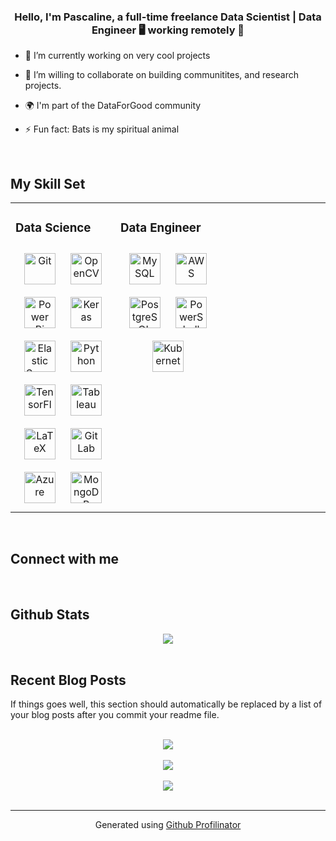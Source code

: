  

### <div align="center">Hello, I'm Pascaline, a full-time freelance Data Scientist | Data Engineer 🖥️ working remotely 🍵</div>  
  

- 🔭 I’m currently working on very cool projects  
  

- 👯 I’m willing to collaborate on building communitites, and research projects.  
  

-  🌍 I'm part of the DataForGood community  
  

- ⚡ Fun fact: Bats is my spiritual animal  
  

<br/>  


## My Skill Set  
<table><tr><td valign="top" width="33%">



### Data Science  
<div align="center">  
<a href="https://github.com/" target="_blank"><img style="margin: 10px" src="https://profilinator.rishav.dev/?ref=geeek.orgskills-assets/git-scm-icon.svg" alt="Git" height="50" /></a>  
<a href="https://opencv.org/" target="_blank"><img style="margin: 10px" src="https://profilinator.rishav.dev/?ref=geeek.orgskills-assets/opencv-icon.svg" alt="OpenCV" height="50" /></a>  
<a href="https://powerbi.microsoft.com/en-us/" target="_blank"><img style="margin: 10px" src="https://profilinator.rishav.dev/?ref=geeek.orgskills-assets/powerbi.png" alt="Power Bi" height="50" /></a>  
<a href="https://keras.io/" target="_blank"><img style="margin: 10px" src="https://profilinator.rishav.dev/?ref=geeek.orgskills-assets/keras.png" alt="Keras" height="50" /></a>  
<a href="https://www.elastic.co/" target="_blank"><img style="margin: 10px" src="https://profilinator.rishav.dev/?ref=geeek.orgskills-assets/elasticsearch.png" alt="Elastic Search" height="50" /></a>  
<a href="https://www.python.org/" target="_blank"><img style="margin: 10px" src="https://profilinator.rishav.dev/?ref=geeek.orgskills-assets/python-original.svg" alt="Python" height="50" /></a>  
<a href="https://www.tensorflow.org/" target="_blank"><img style="margin: 10px" src="https://profilinator.rishav.dev/?ref=geeek.orgskills-assets/tensorflow-icon.svg" alt="TensorFlow" height="50" /></a>  
<a href="https://www.tableau.com/" target="_blank"><img style="margin: 10px" src="https://profilinator.rishav.dev/?ref=geeek.orgskills-assets/tableau.svg" alt="Tableau" height="50" /></a>  
<a href="https://www.latex-project.org/" target="_blank"><img style="margin: 10px" src="https://profilinator.rishav.dev/?ref=geeek.orgskills-assets/latex.png" alt="LaTeX" height="50" /></a>  
<a href="https://about.gitlab.com/" target="_blank"><img style="margin: 10px" src="https://profilinator.rishav.dev/?ref=geeek.orgskills-assets/gitlab.svg" alt="GitLab" height="50" /></a>  
<a href="https://azure.microsoft.com/en-in/" target="_blank"><img style="margin: 10px" src="https://profilinator.rishav.dev/?ref=geeek.orgskills-assets/microsoft_azure-icon.svg" alt="Azure" height="50" /></a>  
<a href="https://www.mongodb.com/" target="_blank"><img style="margin: 10px" src="https://profilinator.rishav.dev/?ref=geeek.orgskills-assets/mongodb-original-wordmark.svg" alt="MongoDB" height="50" /></a>  
</div>

</td><td valign="top" width="33%">



### Data Engineer  
<div align="center">  
<a href="https://www.mysql.com/" target="_blank"><img style="margin: 10px" src="https://profilinator.rishav.dev/?ref=geeek.orgskills-assets/mysql-original-wordmark.svg" alt="MySQL" height="50" /></a>  
<a href="https://aws.amazon.com/" target="_blank"><img style="margin: 10px" src="https://profilinator.rishav.dev/?ref=geeek.orgskills-assets/amazonwebservices-original-wordmark.svg" alt="AWS" height="50" /></a>  
<a href="https://www.postgresql.org/" target="_blank"><img style="margin: 10px" src="https://profilinator.rishav.dev/?ref=geeek.orgskills-assets/postgresql-original-wordmark.svg" alt="PostgreSQL" height="50" /></a>  
<a href="https://docs.microsoft.com/en-us/powershell/" target="_blank"><img style="margin: 10px" src="https://profilinator.rishav.dev/?ref=geeek.orgskills-assets/powershell.png" alt="PowerShell" height="50" /></a>  
<a href="https://kubernetes.io/" target="_blank"><img style="margin: 10px" src="https://profilinator.rishav.dev/?ref=geeek.orgskills-assets/kubernetes-icon.svg" alt="Kubernetes" height="50" /></a>  
</div>

</td><td valign="top" width="33%">



</td></tr></table>  

<br/>  


## Connect with me  
  

<br/>  


## Github Stats  
<div align="center"><img src="https://github-readme-stats.vercel.app/api?username=rishavanand&show_icons=true&count_private=true&hide_border=true" align="center" /></div>  

<br/>  


## Recent Blog Posts  
<!-- BLOG-POST-LIST:START -->  
If things goes well, this section should automatically be replaced by a list of your blog posts after you commit your readme file. 
<!-- BLOG-POST-LIST:END -->  

<br/>  

<div align="center"><img src="https://rishavanand.github.io/static/images/spotify-readme-example.svg" /></div>  

<br/>  

<div align="center">
<img src="https://komarev.com/ghpvc/?username=rishavanand&&style=flat-square" align="center" />
</div>  
  

<br/>  

<div align="center">
            <a href="https://www.buymeacoffee.com/rishavanand" target="_blank" style="display: inline-block;">
                <img
                    src="https://img.shields.io/badge/Donate-Buy%20Me%20A%20Coffee-orange.svg?style=flat-square&logo=buymeacoffee" 
                    align="center"
                />
            </a></div>
<br />

----
<div align="center">Generated using <a href="https://profilinator.rishav.dev/" target="_blank">Github Profilinator</a></div>
